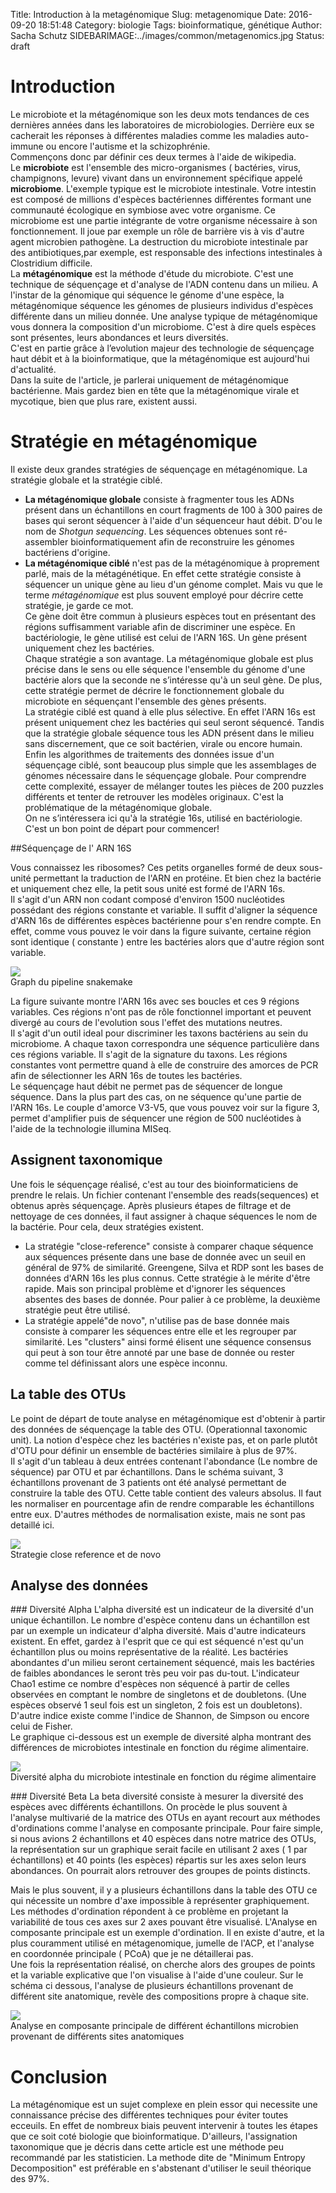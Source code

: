 Title: Introduction à la metagénomique
Slug: metagenomique
Date: 2016-09-20 18:51:48
Category: biologie
Tags: bioinformatique, génétique
Author: Sacha Schutz
SIDEBARIMAGE:../images/common/metagenomics.jpg
Status: draft

# Introduction
Le microbiote et la métagénomique son les deux mots tendances de ces dernières années dans les laboratoires de microbiologies. Derrière eux se cacherait les réponses à différentes maladies comme les maladies auto-immune ou encore l'autisme et la schizophrénie.    
Commençons donc par définir ces deux termes à l'aide de wikipedia.     
Le **microbiote** est l'ensemble des micro-organismes ( bactéries, virus, champignons, levure) vivant dans un environnement spécifique appelé **microbiome**. L'exemple typique est le microbiote intestinale. Votre intestin est composé de millions d'espèces bactériennes différentes formant une communauté écologique en symbiose avec votre organisme. Ce microbiome est une partie intégrante de votre organisme nécessaire à son fonctionnement. Il joue par exemple un rôle de barrière vis à vis d'autre agent microbien pathogène. La destruction du microbiote intestinale par des antibiotiques,par exemple, est responsable des infections intestinales à Clostridium difficile.      
La **métagénomique** est la méthode d'étude du microbiote. C'est une technique de séquençage et d'analyse de l'ADN contenu dans un milieu. A l'instar de la génomique qui séquence le génome d'une espèce, la métagénomique séquence les génomes de plusieurs individus d'espèces différente dans un milieu donnée. Une analyse typique de métagénomique vous donnera la composition d'un microbiome. C'est à dire quels espèces sont présentes, leurs abondances et leurs diversités.    
C'est en partie grâce à l’evolution majeur des technologie de séquençage haut débit et à la bioinformatique, que la métagénomique est aujourd'hui d'actualité.    
Dans la suite de l'article, je parlerai uniquement de métagénomique bactérienne. Mais gardez bien en tête que la métagénomique virale et mycotique, bien que plus rare, existent aussi. 

# Stratégie en métagénomique 
Il existe deux grandes stratégies de séquençage en métagénomique. La stratégie globale et la stratégie ciblé.  
- **La métagénomique globale** consiste à fragmenter tous les ADNs présent dans un échantillons en court fragments de 100 à 300 paires de bases qui seront séquencer à l'aide d'un séquenceur haut débit. D'ou le nom de *Shotgun sequencing*. Les séquences obtenues sont ré-assembler bioinformatiquement afin de reconstruire les génomes bactériens d'origine.   
- **La métagénomique ciblé** n'est pas de la métagénomique à proprement parlé, mais de la métagénétique. En effet cette stratégie consiste à séquencer un unique gène au lieu d'un génome complet. Mais vu que le terme *métagénomique* est plus souvent employé pour décrire cette stratégie, je garde ce mot.  
Ce gène doit être commun à plusieurs espèces tout en présentant des régions suffisamment variable afin de discriminer une espèce. En bactériologie, le gène utilisé est celui de l'ARN 16S. Un gène présent uniquement chez les bactéries.    
Chaque stratégie a son avantage. La métagénomique globale est plus précise dans le sens ou elle séquence l'ensemble du génome d'une bactérie alors que la seconde ne s’intéresse qu'à un seul gène. De plus, cette stratégie permet de décrire le fonctionnement globale du microbiote en séquençant l'ensemble des gènes présents.   
La stratégie ciblé est quand à elle plus sélective. En effet l'ARN 16s est présent uniquement chez les bactéries qui seul seront séquencé. Tandis que la stratégie globale séquence tous les ADN présent dans le milieu sans discernement, que ce soit bactérien, virale ou encore humain.  
Enfin les algorithmes de traitements des données issue d'un séquençage ciblé, sont beaucoup plus simple que les assemblages de génomes nécessaire dans le séquençage globale. Pour comprendre cette complexité, essayer de mélanger toutes les pièces de 200 puzzles différents et tenter de retrouver les modèles originaux. C'est la problématique de la métagénomique globale.   
On ne s’intéressera ici qu'à la stratégie 16s, utilisé en bactériologie. C'est un bon point de départ pour commencer!


##Séquençage de l' ARN 16S 

Vous connaissez les ribosomes? Ces petits organelles formé de deux sous-unité permettant la traduction de l'ARN en protéine. Et bien chez la bactérie et uniquement chez elle, la petit sous unité est formé de l'ARN 16s.   
Il s'agit d'un ARN non codant composé d'environ 1500 nucléotides possédant des 
régions constante et variable. Il suffit d'aligner la séquence d'ARN 16s de différentes espèces bactérienne pour s'en rendre compte. En effet, comme vous pouvez le voir dans la figure suivante, certaine région sont identique ( constante ) entre les bactéries alors que d'autre région sont variable. 

<div class="figure">
    <img src="../images/post20/alignment.png" /> 
    <div class="legend">Graph du pipeline snakemake</div>
</div>

La figure suivante montre l'ARN 16s avec ses boucles et ces 9 régions variables. Ces régions n'ont pas de rôle fonctionnel important et peuvent divergé au cours de l'evolution sous l'effet des mutations neutres.  
Il s'agit d'un outil ideal pour discriminer les taxons bactériens au sein du microbiome. A chaque taxon correspondra une séquence particulière dans ces régions variable. Il s'agit de la signature du taxons. 
Les régions constantes vont permettre quand à elle de construire des amorces de PCR afin de sélectionner les ARN 16s de toutes les bactéries.     
Le séquençage haut débit ne permet pas de séquencer de longue séquence. Dans la plus part des cas, on ne séquence qu'une partie de l'ARN 16s. Le couple d'amorce V3-V5, que vous pouvez voir sur la figure 3, permet d'amplifier puis de séquencer une région de 500 nucléotides à l'aide de la technologie illumina MISeq. 

## Assignent taxonomique 
Une fois le séquençage réalisé, c'est au tour des bioinformaticiens de prendre le relais. Un fichier contenant l'ensemble des reads(sequences) et obtenus après séquençage. Après plusieurs étapes de filtrage et de nettoyage de ces données, il faut assigner à chaque séquences le nom de la bactérie. Pour cela, deux stratégies existent.   
- La stratégie "close-reference" consiste à comparer chaque séquence aux séquences présente dans une base de donnée avec un seuil en général de 97% de similarité. Greengene, Silva et RDP sont les bases de données d'ARN 16s les plus connus. Cette stratégie à le mérite d'être rapide. Mais son principal problème et d'ignorer les séquences absentes des bases de donnée. Pour palier à ce problème, la deuxième stratégie peut être utilisé.   
- La stratégie appelé"de novo", n'utilise pas de base donnée mais consiste à comparer les séquences entre elle et les regrouper par similarité. Les "clusters" ainsi formé élisent une séquence consensus qui peut à son tour être annoté par une base de donnée ou rester comme tel définissant alors une espèce inconnu. 

## La table des OTUs 
Le point de départ de toute analyse en métagénomique est d'obtenir à partir des données de séquençage la table des OTU. (Operationnal taxonomic unit). La notion d'espèce chez les bactéries n'existe pas, et on parle plutôt d'OTU pour définir un ensemble de bactéries similaire à plus de 97%.   
Il s'agit d'un tableau à deux entrées contenant l'abondance (Le nombre de séquence) par OTU et par échantillons. Dans le schéma suivant, 3 échantillons provenant de 3 patients ont été analysé permettant de construire la table des OTU. 
Cette table contient des valeurs absolus. Il faut les normaliser en pourcentage afin de rendre comparable les échantillons entre eux. D'autres méthodes de normalisation existe, mais ne sont pas detaillé ici.  

<div class="figure">
    <img src="../images/post20/otu_table.png" /> 
    <div class="legend">Strategie close reference et de novo</div>
</div>


## Analyse des données 

### Diversité Alpha
L'alpha diversité est un indicateur de la diversité d'un unique échantillon. Le nombre d'espèce contenu dans un échantillon est par un exemple un indicateur d'alpha diversité. Mais d'autre indicateurs existent. 
En effet, gardez à l'esprit que ce qui est séquencé n'est qu'un échantillon plus ou moins représentative de la réalité. 
Les bactéries abondantes d'un milieu seront certainement séquencé, mais les bactéries de faibles abondances le seront très peu voir pas du-tout. 
L'indicateur Chao1 estime ce nombre d'espèces non séquencé à partir de celles observées en comptant le nombre de singletons et de doubletons. (Une espèces observé 1 seul fois est un singleton, 2 fois est un doubletons).
D'autre indice existe comme l'indice de Shannon, de Simpson ou encore celui de Fisher.    
Le graphique ci-dessous est un exemple de diversité alpha montrant des différences de microbiotes intestinale en fonction du régime alimentaire.  

<div class="figure">
    <img src="../images/post20/alpha_diversity.jpg" /> 
    <div class="legend">Diversité alpha du microbiote intestinale en fonction du régime alimentaire</div>
</div>


### Diversité Beta
La beta diversité consiste à mesurer la diversité des espèces avec différents échantillons. On procède le plus souvent à l'analyse multivarié de la matrice des OTUs en ayant recourt aux méthodes d'ordinations comme l'analyse en composante principale. Pour faire simple, si nous avions 2 échantillons et 40 espèces dans notre matrice des OTUs, la représentation sur un graphique serait facile en utilisant 2 axes ( 1 par échantillons) et 40 points (les espèces) répartis sur les axes selon leurs abondances. On pourrait alors retrouver des groupes de points distincts. 

Mais le plus souvent, il y a plusieurs échantillons dans la table des OTU ce qui nécessite un nombre d'axe impossible à représenter graphiquement. Les méthodes d'ordination répondent à ce problème en projetant la variabilité de tous ces axes sur 2 axes pouvant être visualisé. 
L'Analyse en composante principale est un exemple d'ordination. Il en existe d'autre, et la plus couramment utilisé en métagenomique, jumelle de l'ACP, et l'analyse en coordonnée principale ( PCoA) que je ne détaillerai pas.    
Une fois la représentation réalisé, on cherche alors des groupes de points et la variable explicative que l'on visualise à l'aide d'une couleur. Sur le schéma ci dessous, l'analyse de plusieurs échantillons provenant de différent site anatomique, revèle des compositions propre à chaque site.

<div class="figure">
    <img src="../images/post20/beta_diversity.png" /> 
    <div class="legend">Analyse en composante principale de différent échantillons microbien provenant de différents sites anatomiques</div>
</div>

# Conclusion 
La métagénomique est un sujet complexe en plein essor qui necessite une connaissance précise des différentes techniques pour éviter toutes ecceuils. En effet de nombreux biais peuvent intervenir à toutes les étapes que ce soit coté biologie que bioinformatique. D'ailleurs, l'assignation taxonomique que je décris dans cette article est une méthode peu recommandé par les statisticien. La methode dite de "Minimum Entropy Decomposition" est préférable en s'abstenant d'utiliser le seuil théorique des 97%. 

